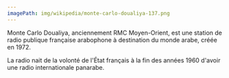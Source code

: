 ```yaml
---
imagePath: img/wikipedia/monte-carlo-doualiya-137.png
---
```


Monte Carlo Doualiya, anciennement RMC Moyen-Orient, est une station de radio publique française arabophone à destination du monde arabe, créée en 1972.

La radio nait de la volonté de l'État français à la fin des années 1960 d'avoir une radio internationale panarabe.

